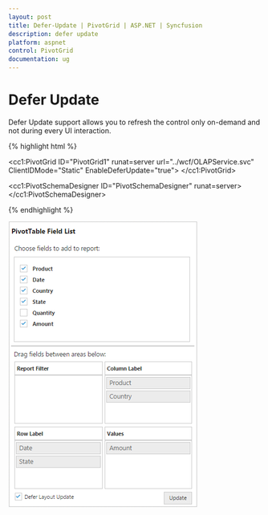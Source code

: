 ```yaml
---
layout: post
title: Defer-Update | PivotGrid | ASP.NET | Syncfusion
description: defer update
platform: aspnet
control: PivotGrid
documentation: ug
---
```


# Defer Update

Defer Update support allows you to refresh the control only on-demand and not during every UI interaction.

{% highlight html %}

<cc1:PivotGrid ID="PivotGrid1" runat=server url="../wcf/OLAPService.svc" ClientIDMode="Static" EnableDeferUpdate="true">
    <ClientSideEvents AfterServiceInvoke="OnAfterServiceInvoke" /> </cc1:PivotGrid>
   
<cc1:PivotSchemaDesigner ID="PivotSchemaDesigner" runat=server></cc1:PivotSchemaDesigner>

{% endhighlight %}

![](Defer-Update_images/Defer-Update_images1.png)


